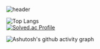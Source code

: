 ![header](https://capsule-render.vercel.app/api?type=waving&color=gradient&height=120&animation=fadeIn&section=footer&text=🚗🚘🚛&fontAlign=70)

![Top Langs](https://github-readme-stats.vercel.app/api/top-langs/?username=alsrbs&langs_count=8&layout=compact) <br/> [![Solved.ac Profile](http://mazassumnida.wtf/api/v2/generate_badge?boj=rlaalsrbs)](https://solved.ac/rlaalsrbs/)

![Ashutosh's github activity graph](https://github-readme-activity-graph.vercel.app/graph?username=alsrbs&theme=github-compact&hide_title=true&hide_border=ture)


